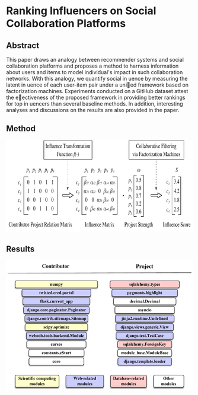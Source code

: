 # Ranking Influencers on Social Collaboration Platforms


## Abstract
This paper draws an analogy between recommender systems
and social collaboration platforms and proposes a method to harness
information about users and items to model individual's impact in such
collaboration networks. With this analogy, we quantify social in
uence
by measuring the latent in
uence of each user-item pair under a unied
framework based on factorization machines. Experiments conducted on
a GitHub dataset attest the eectiveness of the proposed framework
in providing better rankings for top in
uencers than several baseline
methods. In addition, interesting analyses and discussions on the results
are also provided in the paper.


## Method
<img src='./images/Procedure.pdf' height=250>

## Results
<img src='./images/API.pdf' height=350>